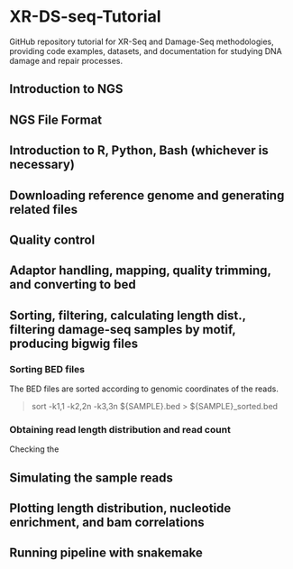 # XR-DS-seq-Tutorial
 GitHub repository tutorial for XR-Seq and Damage-Seq methodologies, providing code examples, datasets, and documentation for studying DNA damage and repair processes.

## Introduction to NGS

## NGS File Format

## Introduction to R, Python, Bash (whichever is necessary)

## Downloading reference genome and generating related files 

## Quality control

## Adaptor handling, mapping, quality trimming, and converting to bed

## Sorting, filtering, calculating length dist., filtering damage-seq samples by motif, producing bigwig files
### Sorting BED files
The BED files are sorted according to genomic coordinates of the reads.

> sort -k1,1 -k2,2n -k3,3n ${SAMPLE}.bed > ${SAMPLE}_sorted.bed

### Obtaining read length distribution and read count
Checking the 


## Simulating the sample reads

## Plotting length distribution, nucleotide enrichment, and bam correlations

## Running pipeline with snakemake
